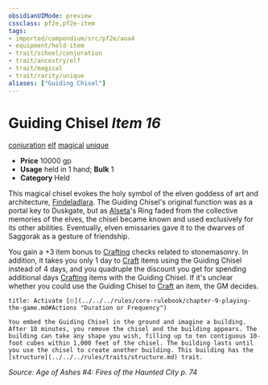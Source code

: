 ```yaml
---
obsidianUIMode: preview
cssclass: pf2e,pf2e-item
tags:
- imported/compendium/src/pf2e/aoa4
- equipment/held-item
- trait/school/conjuration
- trait/ancestry/elf
- trait/magical
- trait/rarity/unique
aliases: ["Guiding Chisel"]
---
```

# Guiding Chisel *Item 16*  
[conjuration](conjuration.md)  [elf](elf.md)  [magical](magical.md)  [unique](unique.md)  

- **Price** 10000 gp
- **Usage** held in 1 hand; **Bulk** 1
- **Category** Held

This magical chisel evokes the holy symbol of the elven goddess of art and architecture, [Findeladlara](../../setting/deities/findeladlara-logm.md). The Guiding Chisel's original function was as a portal key to Duskgate, but as [Alseta](../../setting/deities/alseta-logm.md)'s Ring faded from the collective memories of the elves, the chisel became known and used exclusively for its other abilities. Eventually, elven emissaries gave it to the dwarves of Saggorak as a gesture of friendship.

You gain a +3 item bonus to [Crafting](../../skills.md#Crafting) checks related to stonemasonry. In addition, it takes you only 1 day to [Craft](craft.md) items using the Guiding Chisel instead of 4 days, and you quadruple the discount you get for spending additional days [Crafting](../../skills.md#Crafting) items with the Guiding Chisel. If it's unclear whether you could use the Guiding Chisel to [Craft](craft.md) an item, the GM decides.

```ad-embed-ability
title: Activate [⏲](../../../rules/core-rulebook/chapter-9-playing-the-game.md#Actions "Duration or Frequency")

You embed the Guiding Chisel in the ground and imagine a building. After 10 minutes, you remove the chisel and the building appears. The building can take any shape you wish, filling up to ten contiguous 10-foot cubes within 1,000 feet of the chisel. The building lasts until you use the chisel to create another building. This building has the [structure](../../../rules/traits/structure.md) trait.
```

*Source: Age of Ashes #4: Fires of the Haunted City p. 74*
